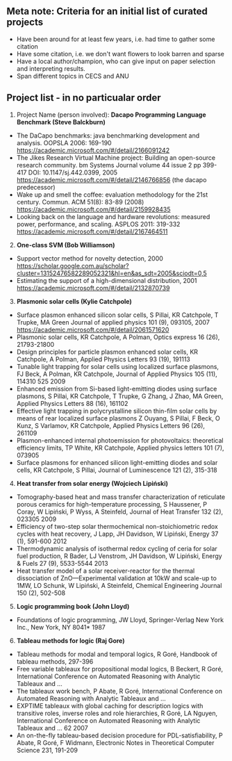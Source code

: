 
## Meta note: Criteria for an initial list of curated projects 

* Have been around for at least few years, i.e. had time to gather some citation
* Have some citation, i.e. we don't want flowers to look barren and sparse
* Have a local author/champion, who can give input on paper selection and interpreting results. 
* Span different topics in CECS and ANU

## Project list - in no particualar order

1. Project Name (person involved): 
**Dacapo Programming Language Benchmark (Steve Balckburn)**

* The DaCapo benchmarks: java benchmarking development and analysis. OOPSLA 2006: 169-190
https://academic.microsoft.com/#/detail/2166091242
* The Jikes Research Virtual Machine project: Building an open-source research community.
bm Systems Journal volume 44 issue 2 pp 399-417 DOI: 10.1147/sj.442.0399, 2005
https://academic.microsoft.com/#/detail/2146766856  (the dacapo predecessor)
* Wake up and smell the coffee: evaluation methodology for the 21st century. Commun. ACM 51(8): 83-89 (2008)
https://academic.microsoft.com/#/detail/2159928435
* Looking back on the language and hardware revolutions: measured power, performance, and scaling. ASPLOS 2011: 319-332
https://academic.microsoft.com/#/detail/2167464511

2. **One-class SVM (Bob Williamson)**

* Support vector method for novelty detection, 2000 https://scholar.google.com.au/scholar?cluster=13152476582289052321&hl=en&as_sdt=2005&sciodt=0,5
* Estimating the support of a high-dimensional distribution, 2001 https://academic.microsoft.com/#/detail/2132870739

3. **Plasmonic solar cells (Kylie Catchpole)**

* Surface plasmon enhanced silicon solar cells, S Pillai, KR Catchpole, T Trupke, MA Green
Journal of applied physics 101 (9), 093105, 2007 https://academic.microsoft.com/#/detail/2061571620
* Plasmonic solar cells, KR Catchpole, A Polman, Optics express 16 (26), 21793-21800
* Design principles for particle plasmon enhanced solar cells, KR Catchpole, A Polman, Applied Physics Letters 93 (19), 191113
* Tunable light trapping for solar cells using localized surface plasmons, FJ Beck, A Polman, KR Catchpole, Journal of Applied Physics 105 (11), 114310	525	2009
* Enhanced emission from Si-based light-emitting diodes using surface plasmons, S Pillai, KR Catchpole, T Trupke, G Zhang, J Zhao, MA Green, Applied Physics Letters 88 (16), 161102
* Effective light trapping in polycrystalline silicon thin-film solar cells by means of rear localized surface plasmons
Z Ouyang, S Pillai, F Beck, O Kunz, S Varlamov, KR Catchpole, Applied Physics Letters 96 (26), 261109
* Plasmon-enhanced internal photoemission for photovoltaics: theoretical efficiency limits, TP White, KR Catchpole, Applied physics letters 101 (7), 073905
* Surface plasmons for enhanced silicon light-emitting diodes and solar cells, KR Catchpole, S Pillai, Journal of Luminescence 121 (2), 315-318

4. **Heat transfer from solar energy (Wojciech Lipiński)**

* Tomography-based heat and mass transfer characterization of reticulate porous ceramics for high-temperature processing, S Haussener, P Coray, W Lipiński, P Wyss, A Steinfeld, Journal of Heat Transfer 132 (2), 023305	2009
* Efficiency of two-step solar thermochemical non-stoichiometric redox cycles with heat recovery, J Lapp, JH Davidson, W Lipiński, Energy 37 (1), 591-600	2012
* Thermodynamic analysis of isothermal redox cycling of ceria for solar fuel production, R Bader, LJ Venstrom, JH Davidson, W Lipiński, Energy & Fuels 27 (9), 5533-5544	2013
* Heat transfer model of a solar receiver-reactor for the thermal dissociation of ZnO—Experimental validation at 10kW and scale-up to 1MW, LO Schunk, W Lipiński, A Steinfeld, Chemical Engineering Journal 150 (2), 502-508

5. **Logic programming book (John Lloyd)**

* Foundations of logic programming, JW Lloyd, Springer-Verlag New York Inc., New York, NY	8041*	1987
<!-- 
* Partial evaluation in logic programming, JW Lloyd, JC Shepherdson, The Journal of Logic Programming 11 (3-4), 217-242
* Programming in an integrated functional and logic language, JW Lloyd, Journal of Functional and Logic Programming 3 (1-49), 68-69
-->

6. **Tableau methods for logic (Raj Gore)**

* Tableau methods for modal and temporal logics, R Goré, Handbook of tableau methods, 297-396
* Free variable tableaux for propositional modal logics, B Beckert, R Goré, International Conference on Automated Reasoning with Analytic Tableaux and …
* The tableaux work bench, P Abate, R Goré, International Conference on Automated Reasoning with Analytic Tableaux and …
* EXPTIME tableaux with global caching for description logics with transitive roles, inverse roles and role hierarchies, R Goré, LA Nguyen, International Conference on Automated Reasoning with Analytic Tableaux and …	62	2007
* An on-the-fly tableau-based decision procedure for PDL-satisfiability, P Abate, R Goré, F Widmann, Electronic Notes in Theoretical Computer Science 231, 191-209
